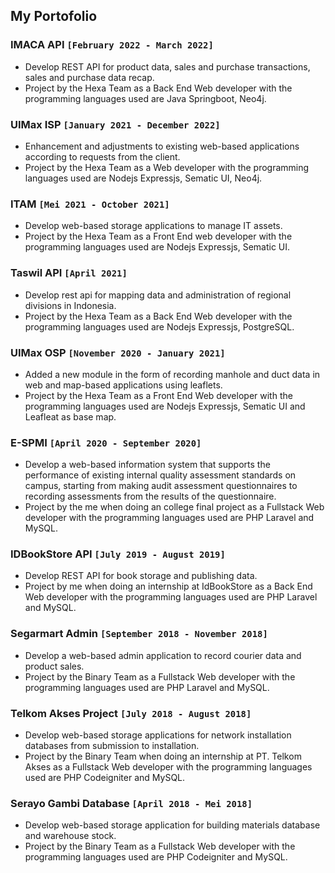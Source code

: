 ## My Portofolio

### IMACA API `[February 2022 - March 2022]`
- Develop REST API for product data, sales and purchase transactions, sales and purchase data recap.
- Project by the Hexa Team as a Back End Web developer with the programming languages used are Java Springboot, Neo4j.

### UIMax ISP `[January 2021 - December 2022]`
- Enhancement and adjustments to existing web-based applications according to requests from the client.
- Project by the Hexa Team as a Web developer with the programming languages used are Nodejs Expressjs, Sematic UI, Neo4j.

### ITAM `[Mei 2021 - October 2021]`
- Develop web-based storage applications to manage IT assets.
- Project by the Hexa Team as a Front End web developer with the programming languages used are Nodejs Expressjs, Sematic UI.

### Taswil API `[April 2021]`
- Develop rest api for mapping data and administration of regional divisions in Indonesia.
- Project by the Hexa Team as a Back End Web developer with the programming languages used are Nodejs Expressjs, PostgreSQL.

### UIMax OSP `[November 2020 - January 2021]`
- Added a new module in the form of recording manhole and duct data in web and map-based applications using leaflets.
- Project by the Hexa Team as a Front End Web developer with the programming languages used are Nodejs Expressjs, Sematic UI and Leafleat as base map.

### E-SPMI `[April 2020 - September 2020]`
- Develop a web-based information system that supports the performance of existing internal quality assessment standards on campus, starting from making audit assessment questionnaires to recording assessments from the results of the questionnaire.
- Project by the me when doing an college final project as a Fullstack Web developer with the programming languages used are PHP Laravel and MySQL.

### IDBookStore API `[July 2019 - August 2019]`
- Develop REST API for book storage and publishing data.
- Project by me when doing an internship at IdBookStore as a Back End Web developer with the programming languages used are PHP Laravel and MySQL.

### Segarmart Admin  `[September 2018 - November 2018]`
- Develop a web-based admin application to record courier data and product sales.
- Project by the Binary Team as a Fullstack Web developer with the programming languages used are PHP Laravel and MySQL.

### Telkom Akses Project `[July 2018 - August 2018]`
- Develop web-based storage applications for network installation databases from submission to installation.
- Project by the Binary Team when doing an internship at PT. Telkom Akses as a Fullstack Web developer with the programming languages used are PHP Codeigniter and MySQL.

### Serayo Gambi Database `[April 2018 - Mei 2018]`
- Develop web-based storage application for building materials database and warehouse stock.
- Project by the Binary Team as a Fullstack Web developer with the programming languages used are PHP Codeigniter and MySQL.
